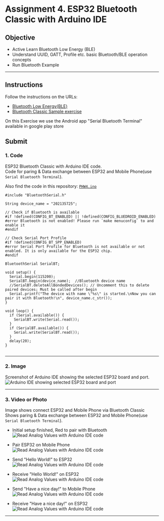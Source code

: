# Assignment 4. ESP32 Bluetooth Classic with Arduino IDE

## Objective

- Active Learn Bluetooth Low Energy (BLE)
- Understand UUID, GATT, Profile etc. basic Bluetooth/BLE operation concepts
- Run Bluetooth Example

---

## Instructions

Follow the instructions on the URLs:

- [Bluetooth Low Energy(BLE)](https://randomnerdtutorials.com/esp32-bluetooth-low-energy-ble-arduino-ide/)
- [Bluetooth Classic Sample exercise](https://randomnerdtutorials.com/esp32-bluetooth-classic-arduino-ide/)

On this Exercise we use the Android app "Serial Bluetooth Terminal" available in google play store

## Submit

### 1. Code

ESP32 Bluetooth Classic with Arduino IDE code.<br>
Code for paring & Data exchange between ESP32 and Mobile Phone(use `Serial Bluetooth Terminal`).

Also find the code in this repository: [`PHW4.ino`](./PHW4.ino)

```
#include "BluetoothSerial.h"

String device_name = "202135725";

// Check if Bluetooth is available
#if !defined(CONFIG_BT_ENABLED) || !defined(CONFIG_BLUEDROID_ENABLED)
#error Bluetooth is not enabled! Please run `make menuconfig` to and enable it
#endif

// Check Serial Port Profile
#if !defined(CONFIG_BT_SPP_ENABLED)
#error Serial Port Profile for Bluetooth is not available or not enabled. It is only available for the ESP32 chip.
#endif

BluetoothSerial SerialBT;

void setup() {
  Serial.begin(115200);
  SerialBT.begin(device_name);  //Bluetooth device name
  //SerialBT.deleteAllBondedDevices(); // Uncomment this to delete paired devices; Must be called after begin
  Serial.printf("The device with name \"%s\" is started.\nNow you can pair it with Bluetooth!\n", device_name.c_str());
}

void loop() {
  if (Serial.available()) {
    SerialBT.write(Serial.read());
  }
  if (SerialBT.available()) {
    Serial.write(SerialBT.read());
  }
  delay(20);
}


```

---

### 2. Image

Screenshot of Arduino IDE showing the selected ESP32 board and port.
![Arduino IDE showing selected ESP32 board and port](./result/HW4_result.png)

---

### 3. Video or Photo

Image shows connect ESP32 and Mobile Phone via Bluetooth Classic<br>
Shows paring & Data exchange between ESP32 and Mobile Phone(use `Serial Bluetooth Terminal`).

- Initial setup finished, Red to pair with Bluetooth
  ![Read Analog Values with Arduino IDE code](./result/HW4_result0.png)

- Pair ESP32 on Mobile Phone
  ![Read Analog Values with Arduino IDE code](./result/HW4_result1.jpg)

- Send "Hello World!" to ESP32
  ![Read Analog Values with Arduino IDE code](./result/HW4_result2.jpg)
- Receive "Hello World!" on ESP32
  ![Read Analog Values with Arduino IDE code](./result/HW4_result3.png)

- Send "Have a nice day!" to Mobile Phone
  ![Read Analog Values with Arduino IDE code](./result/HW4_result4.png)
- Receive "Have a nice day!" on ESP32
  ![Read Analog Values with Arduino IDE code](./result/HW4_result5.jpg)

---
